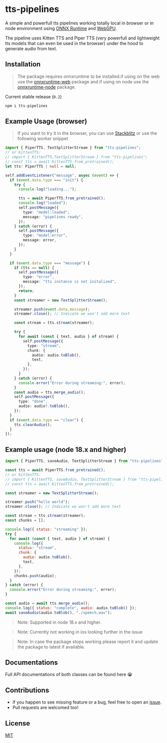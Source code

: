 # tts-pipelines

A simple and powerfull tts pipelines working totally local in browser or in node environment using [ONNX Runtime](https://github.com/microsoft/onnxruntime) and [WebGPU](https://developer.mozilla.org/en-US/docs/Web/API/WebGPU_API).

The pipeline uses Kitten TTS and Piper TTS (very powerfull and lightweight tts models that can even be used in the browser) under the hood to generate audio from text.

## Installation

> The package requires onnxruntime to be installed.if using on the web use the [onnxruntime-web](https://www.npmjs.com/package/onnxruntime-web) package and if using on node use the [onnxruntime-node](https://www.npmjs.com/package/onnxruntime-node) package.

Current stable release (`0.2`)

```sh
npm i tts-pipelines
```

## Example Usage (browser)

> If you want to try it in the browser, you can use [Stackblitz](https://stackblitz.com/edit/vitejs-vite-dqzjfdsn?file=src%2Fworker.ts)
> or use the following worker snippet

```ts
import { PiperTTS, TextSplitterStream } from "tts-pipelines";
// or KittenTTS:
// import { KittenTTS,TextSplitterStream } from "tts-pipelines";
// const tts = await KittenTTS.from_pretrained();
let tts: PiperTTS | null = null;

self.addEventListener("message", async (event) => {
  if (event.data.type === "init") {
    try {
      console.log("loading...");

      tts = await PiperTTS.from_pretrained();
      console.log("loaded");
      self.postMessage({
        type: "model:loaded",
        message: "pipelines ready",
      });
    } catch (error) {
      self.postMessage({
        type: "model:error",
        message: error,
      });
    }
  }

  if (event.data.type === "message") {
    if (tts == null) {
      self.postMessage({
        type: "error",
        message: "tts instance is not initalized",
      });
      return;
    }
    const streamer = new TextSplitterStream();

    streamer.push(event.data.message);
    streamer.close(); // Indicate we won't add more text

    const stream = tts.stream(streamer);

    try {
      for await (const { text, audio } of stream) {
        self.postMessage({
          type: "stream",
          chunk: {
            audio: audio.toBlob(),
            text,
          },
        });
      }
    } catch (error) {
      console.error("Error during streaming:", error);
    }
    const audio = tts.merge_audio();
    self.postMessage({
      type: "done",
      audio: audio?.toBlob(),
    });
  }
  if (event.data.type == "clear") {
    tts.clearAudio();
  }
});
```

## Example usage (node 18.x and higher)

```js
import { PiperTTS, saveAudio, TextSplitterStream } from "tts-pipelines";

const tts = await PiperTTS.from_pretrained();
// or KittenTTS:
// import { KittenTTS, saveAudio, TextSplitterStream } from "tts-pipelines";
// const tts = await KittenTTS.from_pretrained();

const streamer = new TextSplitterStream();

streamer.push("hello world");
streamer.close(); // Indicate we won't add more text

const stream = tts.stream(streamer);
const chunks = [];

console.log({ status: "streaming" });
try {
  for await (const { text, audio } of stream) {
    console.log({
      status: "stream",
      chunk: {
        audio: audio.toBlob(),
        text,
      },
    });
    chunks.push(audio);
  }
} catch (error) {
  console.error("Error during streaming:", error);
}

const audio = await tts.merge_audio();
console.log({ status: "complete", audio: audio.toBlob() });
await saveAudio(audio.toBlob(), "./speech.wav");
```

> Note: Supported in node 18.x and higher.

> Note: Currently not working in ios looking further in the issue

> Note: In case the package stops working please report it and update the package to latest if available.

## Documentations

Full API documentations of both classes can be found here <under development>😭

## Contributions

- If you happen to see missing feature or a bug, feel free to open an [issue](https://github.com/rahulsushilsharma/tts-pipelines/issues).
- Pull requests are welcomed too!

## License

[MIT](LICENSE.md)
